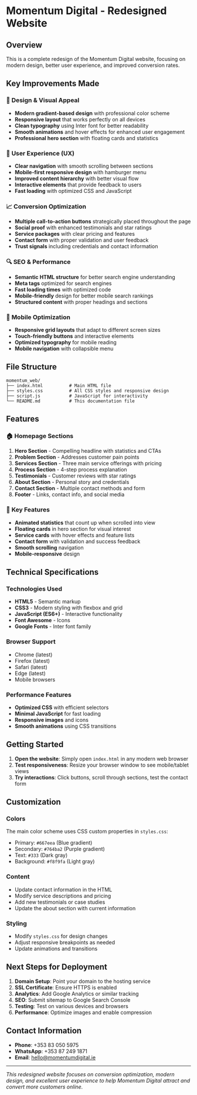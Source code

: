 # Momentum Digital - Redesigned Website

## Overview
This is a complete redesign of the Momentum Digital website, focusing on modern design, better user experience, and improved conversion rates.

## Key Improvements Made

### 🎨 **Design & Visual Appeal**
- **Modern gradient-based design** with professional color scheme
- **Responsive layout** that works perfectly on all devices
- **Clean typography** using Inter font for better readability
- **Smooth animations** and hover effects for enhanced user engagement
- **Professional hero section** with floating cards and statistics

### 🚀 **User Experience (UX)**
- **Clear navigation** with smooth scrolling between sections
- **Mobile-first responsive design** with hamburger menu
- **Improved content hierarchy** with better visual flow
- **Interactive elements** that provide feedback to users
- **Fast loading** with optimized CSS and JavaScript

### 📈 **Conversion Optimization**
- **Multiple call-to-action buttons** strategically placed throughout the page
- **Social proof** with enhanced testimonials and star ratings
- **Service packages** with clear pricing and features
- **Contact form** with proper validation and user feedback
- **Trust signals** including credentials and contact information

### 🔍 **SEO & Performance**
- **Semantic HTML structure** for better search engine understanding
- **Meta tags** optimized for search engines
- **Fast loading times** with optimized code
- **Mobile-friendly** design for better mobile search rankings
- **Structured content** with proper headings and sections

### 📱 **Mobile Optimization**
- **Responsive grid layouts** that adapt to different screen sizes
- **Touch-friendly buttons** and interactive elements
- **Optimized typography** for mobile reading
- **Mobile navigation** with collapsible menu

## File Structure
```
momentum_web/
├── index.html          # Main HTML file
├── styles.css          # All CSS styles and responsive design
├── script.js           # JavaScript for interactivity
└── README.md           # This documentation file
```

## Features

### 🏠 **Homepage Sections**
1. **Hero Section** - Compelling headline with statistics and CTAs
2. **Problem Section** - Addresses customer pain points
3. **Services Section** - Three main service offerings with pricing
4. **Process Section** - 4-step process explanation
5. **Testimonials** - Customer reviews with star ratings
6. **About Section** - Personal story and credentials
7. **Contact Section** - Multiple contact methods and form
8. **Footer** - Links, contact info, and social media

### 🎯 **Key Features**
- **Animated statistics** that count up when scrolled into view
- **Floating cards** in hero section for visual interest
- **Service cards** with hover effects and feature lists
- **Contact form** with validation and success feedback
- **Smooth scrolling** navigation
- **Mobile-responsive** design

## Technical Specifications

### **Technologies Used**
- **HTML5** - Semantic markup
- **CSS3** - Modern styling with flexbox and grid
- **JavaScript (ES6+)** - Interactive functionality
- **Font Awesome** - Icons
- **Google Fonts** - Inter font family

### **Browser Support**
- Chrome (latest)
- Firefox (latest)
- Safari (latest)
- Edge (latest)
- Mobile browsers

### **Performance Features**
- **Optimized CSS** with efficient selectors
- **Minimal JavaScript** for fast loading
- **Responsive images** and icons
- **Smooth animations** using CSS transitions

## Getting Started

1. **Open the website**: Simply open `index.html` in any modern web browser
2. **Test responsiveness**: Resize your browser window to see mobile/tablet views
3. **Try interactions**: Click buttons, scroll through sections, test the contact form

## Customization

### **Colors**
The main color scheme uses CSS custom properties in `styles.css`:
- Primary: `#667eea` (Blue gradient)
- Secondary: `#764ba2` (Purple gradient)
- Text: `#333` (Dark gray)
- Background: `#f8f9fa` (Light gray)

### **Content**
- Update contact information in the HTML
- Modify service descriptions and pricing
- Add new testimonials or case studies
- Update the about section with current information

### **Styling**
- Modify `styles.css` for design changes
- Adjust responsive breakpoints as needed
- Update animations and transitions

## Next Steps for Deployment

1. **Domain Setup**: Point your domain to the hosting service
2. **SSL Certificate**: Ensure HTTPS is enabled
3. **Analytics**: Add Google Analytics or similar tracking
4. **SEO**: Submit sitemap to Google Search Console
5. **Testing**: Test on various devices and browsers
6. **Performance**: Optimize images and enable compression

## Contact Information
- **Phone**: +353 83 050 5975
- **WhatsApp**: +353 87 249 1871
- **Email**: hello@momentumdigital.ie

---

*This redesigned website focuses on conversion optimization, modern design, and excellent user experience to help Momentum Digital attract and convert more customers online.*
